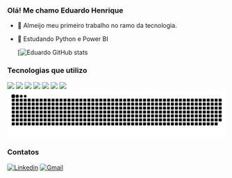 ### Olá! Me chamo Eduardo Henrique

- 💼 Almeijo meu primeiro trabalho no ramo da tecnologia.
- 🐍 Estudando Python e Power BI

  [![Eduardo GitHub stats](https://github-readme-stats.vercel.app/api?username=EduardoHenriqueB&show_icons=true&theme=tokyonight)

### Tecnologias que utilizo

<div>
<img src="https://img.shields.io/badge/Python-3776AB?style=for-the-badge&logo=python&logoColor=white">
 <img src="https://img.shields.io/badge/Java-ED8B00?style=for-the-badge&logo=openjdk&logoColor=white">
 <img src="https://img.shields.io/badge/React-20232A?style=for-the-badge&logo=react&logoColor=61DAFB">
 <img src="https://img.shields.io/badge/PostgreSQL-316192?style=for-the-badge&logo=postgresql&logoColor=white">
 <img src="https://img.shields.io/badge/SAP-0FAAFF?style=for-the-badge&logo=sap&logoColor=white">
 <img src="https://img.shields.io/badge/Vercel-000000?style=for-the-badge&logo=vercel&logoColor=white">
 <img src="https://img.shields.io/badge/Figma-F24E1E?style=for-the-badge&logo=figma&logoColor=white">
</div>

<picture align="center">
  <source media="(prefers-color-scheme: dark)" srcset="https://raw.githubusercontent.com/EduardoHenriqueB/EduardoHenriqueB/output/github-contribution-grid-snake-dark.svg">
  <source media="(prefers-color-scheme: light)" srcset="https://raw.githubusercontent.com/EduardoHenriqueB/EduardoHenriqueB/output/github-contribution-grid-snake-dark.svg">
  <img align="center" alt="github contribution grid snake animation" src="https://raw.githubusercontent.com/EduardoHenriqueB/EduardoHenriqueB/output/github-contribution-grid-snake.svg">
</picture>

### Contatos

[![Linkedin](https://img.shields.io/badge/LinkedIn-0077B5?style=for-the-badge&logo=linkedin&logoColor=white)](https://www.linkedin.com/in/eduardo-henrique-93446022a/)
[![Gmail](https://img.shields.io/badge/Gmail-D14836?style=for-the-badge&logo=gmail&logoColor=white)](mailto:eduardohenrique8148@gmail.com) 



